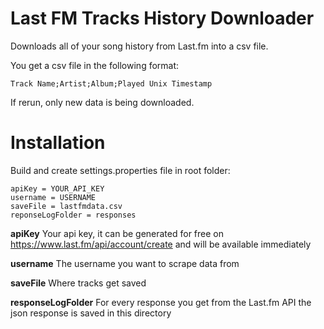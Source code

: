 # Last FM Tracks History Downloader

Downloads all of your song history from Last.fm into a csv file. 

You get a csv file in the following format: 

    Track Name;Artist;Album;Played Unix Timestamp
    
If rerun, only new data is being downloaded.

# Installation
Build and create settings.properties file in root folder:

    apiKey = YOUR_API_KEY
    username = USERNAME
    saveFile = lastfmdata.csv
    reponseLogFolder = responses
    
**apiKey** Your api key, it can be generated for free on https://www.last.fm/api/account/create and will 
be available immediately

**username** The username you want to scrape data from

**saveFile** Where tracks get saved

**responseLogFolder** For every response you get from the Last.fm API the json response
 is saved in this directory
 
 